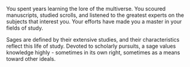 You spent years learning the lore of the multiverse. You
scoured manuscripts, studied scrolls, and listened to the
greatest experts on the subjects that interest you. Your
efforts have made you a master in your fields of study.

Sages are defined by their extensive studies, and their
characteristics reflect this life of study. Devoted to
scholarly pursuits, a sage values knowledge highly - 
sometimes in its own right, sometimes as a means
toward other ideals.
